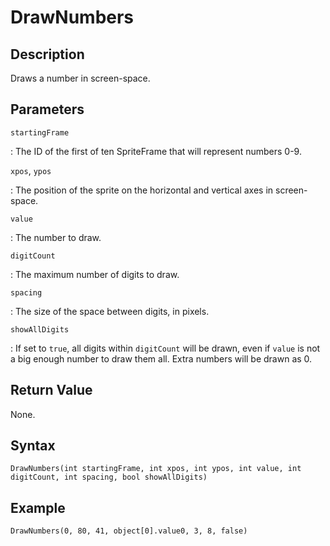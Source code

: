 # DrawNumbers

## Description
Draws a number in screen-space.

## Parameters
`startingFrame`

:   The ID of the first of ten SpriteFrame that will represent numbers 0-9.

`xpos`, `ypos`

:   The position of the sprite on the horizontal and vertical axes in screen-space.

`value`

:   The number to draw.

`digitCount`

:   The maximum number of digits to draw.

`spacing`

:   The size of the space between digits, in pixels.

`showAllDigits`

:   If set to `true`, all digits within `digitCount` will be drawn, even if `value` is not a big enough number to draw them all. Extra numbers will be drawn as 0.

## Return Value
None.

## Syntax
```
DrawNumbers(int startingFrame, int xpos, int ypos, int value, int digitCount, int spacing, bool showAllDigits)
```

## Example
```
DrawNumbers(0, 80, 41, object[0].value0, 3, 8, false)
```